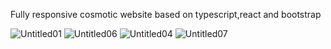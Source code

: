 Fully responsive cosmotic website based on typescript,react and bootstrap

![Untitled01](https://user-images.githubusercontent.com/105963703/223097410-3f2c88e3-c8f1-4abf-be3a-ff96796b5c72.jpg)
![Untitled06](https://user-images.githubusercontent.com/105963703/223097638-6937e818-e950-422b-9113-2f2dccbbd136.jpg)
![Untitled04](https://user-images.githubusercontent.com/105963703/223097678-9ed7a2d5-e168-481f-8afc-8c2648858dd4.jpg)
![Untitled07](https://user-images.githubusercontent.com/105963703/223097708-43a8028f-2fa7-49c9-aff0-b9fbd7d3e17c.jpg)
